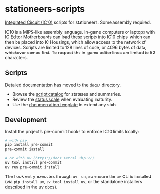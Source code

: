 # stationeers-scripts

[Integrated Circuit (IC10)](https://stationeers-wiki.com/IC10) scripts for stationeers. Some assembly required.

IC10 is a MIPS-like assembly language. In-game computers or laptops with IC Editor Motherboards can load these
scripts into IC10 chips, which can then be placed into IC Housings, which allow access to the network of devices.
Scripts are limited to 128 lines of code, or 4096 bytes of data, whichever comes first. To respect the in-game editor
lines are limited to 52 characters.

## Scripts

Detailed documentation has moved to the `docs/` directory.

- Browse the [script catalog](docs/index.md#script-catalog) for statuses and summaries.
- Review the [status scale](docs/index.md#status-scale) when evaluating maturity.
- Use the [documentation template](docs/index.md#template) to extend any stub.

## Development

Install the project’s pre-commit hooks to enforce IC10 limits locally:

```bash
# with pip
pip install pre-commit
pre-commit install

# or with uv (https://docs.astral.sh/uv/)
uv tool install pre-commit
uv run pre-commit install
```

The hook entry executes through `uv run`, so ensure the `uv` CLI is installed (via `pip install uv`, `uv tool install uv`, or the standalone installers described in the uv docs).
